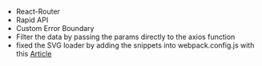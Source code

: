 - React-Router
- Rapid API
- Custom Error Boundary
- Filter the data by passing the params directly to the axios function
- fixed the SVG loader by adding the snippets into webpack.config.js with this [Article](https://www.pluralsight.com/guides/how-to-load-svg-with-react-and-webpack)
